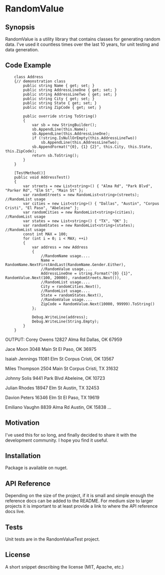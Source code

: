 # RandomValue

## Synopsis

RandomValue is a utility library that contains classes for generating random data. I've used it countless times over the last 10 years, for unit testing and data generation.

## Code Example

		class Address
		{// demonstration class
			public string Name { get; set; }
			public string AddressLineOne { get; set; }
			public string AddressLineTwo { get; set; }
			public string City { get; set; }
			public string State { get; set; }
			public string ZipCode { get; set; }

			public override string ToString()
			{
				var sb = new StringBuilder();
				sb.AppendLine(this.Name);
				sb.AppendLine(this.AddressLineOne);
				if (!string.IsNullOrEmpty(this.AddressLineTwo))
					sb.AppendLine(this.AddressLineTwo);
				sb.AppendFormat("{0}, {1} {2}", this.City, this.State, this.ZipCode);
				return sb.ToString();
			}
		}

		[TestMethod()]
		public void AddressTest()
		{
			var streets = new List<string>() { "Alma Rd", "Park Blvd", "Parker Rd", "Elm St", "Main St" };
			var randomStreets = new RandomList<string>(streets);  //RandomList usage
			var cities = new List<string>() { "Dallas", "Austin", "Corpus Cristi", "El Paso", "Abeleine" };
			var randomCities = new RandomList<string>(cities);    //RandomList usage
			var states = new List<string>() { "TX", "OK" };
			var randomStates = new RandomList<string>(states);    //RandomList usage
			const int MAX = 100;
			for (int i = 0; i < MAX; ++i)
			{
				var address = new Address
				{
					//RandomName usage....
					Name = RandomName.NextFirstAndLast(RandomName.Gender.Either), 
					//RandomValue usage....
					AddressLineOne = string.Format("{0} {1}", RandomValue.Next(100, 20000), randomStreets.Next()),
					//RandomList usage....
					City = randomCities.Next(),
					//RandomList usage....
					State = randomStates.Next(),
					//RandomValue usage....
					ZipCode = RandomValue.Next(10000, 99999).ToString()
				};

				Debug.WriteLine(address);
				Debug.WriteLine(String.Empty);
			}
		}

OUTPUT: 
Corey Owens
12827 Alma Rd
Dallas, OK 67959

Jace Moon
3048 Main St
El Paso, OK 36975

Isaiah Jennings
11081 Elm St
Corpus Cristi, OK 13567

Miles Thompson
2504 Main St
Corpus Cristi, TX 31632

Johnny Solis
9441 Park Blvd
Abeleine, OK 10723

Julian Rhodes
18947 Elm St
Austin, TX 32453

Davion Peters
16346 Elm St
El Paso, TX 19619

Emiliano Vaughn
8839 Alma Rd
Austin, OK 15838
...


## Motivation

I've used this for so long, and finally decided to share it with the development community. 
I hope you find it useful.

## Installation

Package is available on nuget.

## API Reference

Depending on the size of the project, if it is small and simple enough the reference docs can be added to the README. For medium size to larger projects it is important to at least provide a link to where the API reference docs live.

## Tests

Unit tests are in the RandomValueTest project.


## License

A short snippet describing the license (MIT, Apache, etc.)